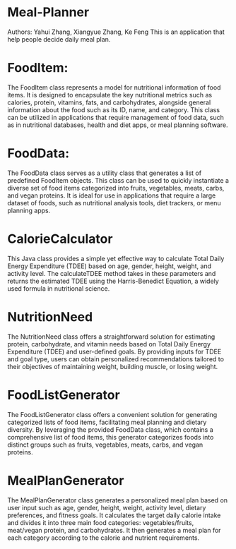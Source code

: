 # Meal-Planner
Authors: Yahui Zhang, Xiangyue Zhang, Ke Feng
This is an application that help people decide daily meal plan.

# FoodItem:
The FoodItem class represents a model for nutritional information of food items. It is designed to encapsulate the key nutritional metrics such as calories, protein, vitamins, fats, and carbohydrates, alongside general information about the food such as its ID, name, and category. This class can be utilized in applications that require management of food data, such as in nutritional databases, health and diet apps, or meal planning software.
# FoodData:
The FoodData class serves as a utility class that generates a list of predefined FoodItem objects. This class can be used to quickly instantiate a diverse set of food items categorized into fruits, vegetables, meats, carbs, and vegan proteins. It is ideal for use in applications that require a large dataset of foods, such as nutritional analysis tools, diet trackers, or menu planning apps.
# CalorieCalculator
This Java class provides a simple yet effective way to calculate Total Daily Energy Expenditure (TDEE) based on age, gender, height, weight, and activity level. The calculateTDEE method takes in these parameters and returns the estimated TDEE using the Harris-Benedict Equation, a widely used formula in nutritional science.
# NutritionNeed
The NutritionNeed class offers a straightforward solution for estimating protein, carbohydrate, and vitamin needs based on Total Daily Energy Expenditure (TDEE) and user-defined goals. By providing inputs for TDEE and goal type, users can obtain personalized recommendations tailored to their objectives of maintaining weight, building muscle, or losing weight.
# FoodListGenerator
The FoodListGenerator class offers a convenient solution for generating categorized lists of food items, facilitating meal planning and dietary diversity. By leveraging the provided FoodData class, which contains a comprehensive list of food items, this generator categorizes foods into distinct groups such as fruits, vegetables, meats, carbs, and vegan proteins.
# MealPlanGenerator
The MealPlanGenerator class generates a personalized meal plan based on user input such as age, gender, height, weight, activity level, dietary preferences, and fitness goals. It calculates the target daily calorie intake and divides it into three main food categories: vegetables/fruits, meat/vegan protein, and carbohydrates. It then generates a meal plan for each category according to the calorie and nutrient requirements.
